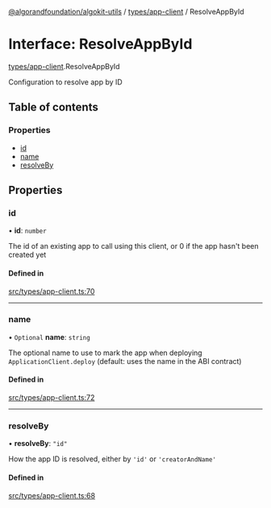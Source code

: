 [@algorandfoundation/algokit-utils](../README.md) / [types/app-client](../modules/types_app_client.md) / ResolveAppById

# Interface: ResolveAppById

[types/app-client](../modules/types_app_client.md).ResolveAppById

Configuration to resolve app by ID

## Table of contents

### Properties

- [id](types_app_client.ResolveAppById.md#id)
- [name](types_app_client.ResolveAppById.md#name)
- [resolveBy](types_app_client.ResolveAppById.md#resolveby)

## Properties

### id

• **id**: `number`

The id of an existing app to call using this client, or 0 if the app hasn't been created yet

#### Defined in

[src/types/app-client.ts:70](https://github.com/algorandfoundation/algokit-utils-ts/blob/main/src/types/app-client.ts#L70)

___

### name

• `Optional` **name**: `string`

The optional name to use to mark the app when deploying `ApplicationClient.deploy` (default: uses the name in the ABI contract)

#### Defined in

[src/types/app-client.ts:72](https://github.com/algorandfoundation/algokit-utils-ts/blob/main/src/types/app-client.ts#L72)

___

### resolveBy

• **resolveBy**: ``"id"``

How the app ID is resolved, either by `'id'` or `'creatorAndName'`

#### Defined in

[src/types/app-client.ts:68](https://github.com/algorandfoundation/algokit-utils-ts/blob/main/src/types/app-client.ts#L68)

